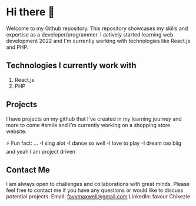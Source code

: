 # Hi there 👋

Welcome to my Github repository. This repository showcases my skills and expertise as a developer/programmer. 
I actively started learning web development 2022 and I'm currently working with technologies like React.js and PHP.

## Technologies I currently work with
  1. React.js
  2. PHP

## Projects
 I have projects on my github that I've created in my learning journey and more to come #smile and I’m currently working on a shopping store website.

⚡ Fun fact: ...
  -I sing alot
  -I dance so well
  -I love to play
  -I dream too biig and yeah I am project driven
  
## Contact Me
I am always open to challenges and collaborations with great minds. Please feel free to contact me if you have any questions
or would like to discuss potential projects.
  Email: favymaxwell@gmail.com
  LinkedIn: favour Chikezie

